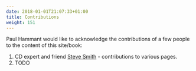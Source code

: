 ```yaml
---
date: 2018-01-01T21:07:33+01:00
title: Contributions
weight: 151
---
```


Paul Hammant would like to acknowledge the contributions of a few people to the content of this site/book:

1. CD expert and friend <a href="http://www.alwaysagileconsulting.com/">Steve Smith</a> - contributions to various pages.
2. TODO